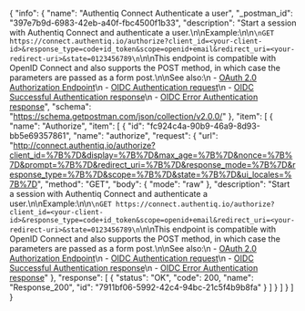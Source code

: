 {
  "info": {
    "name": "Authentiq Connect Authenticate a user",
    "_postman_id": "397e7b9d-6983-42eb-a40f-fbc4500f1b33",
    "description": "Start a session with Authentiq Connect and authenticate a user.\n\nExample:\n\n```\nGET https://connect.authentiq.io/authorize?client_id=<your-client-id>&response_type=code+id_token&scope=openid+email&redirect_uri=<your-redirect-uri>&state=0123456789\n```\n\nThis endpoint is compatible with OpenID Connect and also supports the POST method, in which case the parameters are passed as a form post.\n\nSee also:\n  - [OAuth 2.0 Authorization Endpoint](http://tools.ietf.org/html/rfc6749#section-3.1)\n  - [OIDC Authentication request](http://openid.net/specs/openid-connect-core-1_0.html#AuthRequest)\n  - [OIDC Successful Authentication response](http://openid.net/specs/openid-connect-core-1_0.html#AuthResponse)\n  - [OIDC Error Authentication response](http://openid.net/specs/openid-connect-core-1_0.html#AuthError)",
    "schema": "https://schema.getpostman.com/json/collection/v2.0.0/"
  },
  "item": [
    {
      "name": "Authorize",
      "item": [
        {
          "id": "fc924c4a-90b9-46a9-8d93-bb5e69357861",
          "name": "authorize",
          "request": {
            "url": "http://connect.authentiq.io/authorize?client_id=%7B%7D&display=%7B%7D&max_age=%7B%7D&nonce=%7B%7D&prompt=%7B%7D&redirect_uri=%7B%7D&response_mode=%7B%7D&response_type=%7B%7D&scope=%7B%7D&state=%7B%7D&ui_locales=%7B%7D",
            "method": "GET",
            "body": {
              "mode": "raw"
            },
            "description": "Start a session with Authentiq Connect and authenticate a user.\n\nExample:\n\n```\nGET https://connect.authentiq.io/authorize?client_id=<your-client-id>&response_type=code+id_token&scope=openid+email&redirect_uri=<your-redirect-uri>&state=0123456789\n```\n\nThis endpoint is compatible with OpenID Connect and also supports the POST method, in which case the parameters are passed as a form post.\n\nSee also:\n  - [OAuth 2.0 Authorization Endpoint](http://tools.ietf.org/html/rfc6749#section-3.1)\n  - [OIDC Authentication request](http://openid.net/specs/openid-connect-core-1_0.html#AuthRequest)\n  - [OIDC Successful Authentication response](http://openid.net/specs/openid-connect-core-1_0.html#AuthResponse)\n  - [OIDC Error Authentication response](http://openid.net/specs/openid-connect-core-1_0.html#AuthError)"
          },
          "response": [
            {
              "status": "OK",
              "code": 200,
              "name": "Response_200",
              "id": "7911bf06-5992-42c4-94bc-21c5f4b9b8fa"
            }
          ]
        }
      ]
    }
  ]
}